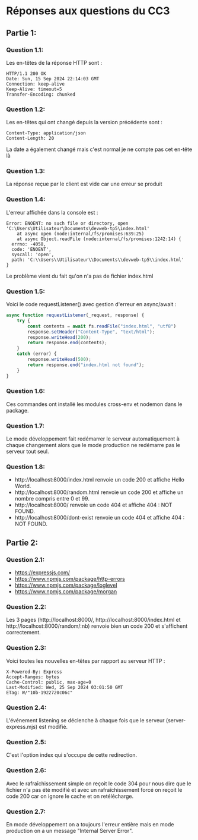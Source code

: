 # Réponses aux questions du CC3

## Partie 1:

### Question 1.1:

Les en-têtes de la réponse HTTP sont :
```
HTTP/1.1 200 OK
Date: Sun, 15 Sep 2024 22:14:03 GMT
Connection: keep-alive
Keep-Alive: timeout=5
Transfer-Encoding: chunked
```

### Question 1.2:

Les en-têtes qui ont changé depuis la version précédente sont :
```
Content-Type: application/json
Content-Length: 20
```
La date a également changé mais c'est normal je ne compte pas cet en-tête là

### Question 1.3:

La réponse reçue par le client est vide car une erreur se produit

### Question 1.4:

L'erreur affichée dans la console est :
```
Error: ENOENT: no such file or directory, open 'C:\Users\Utilisateur\Documents\devweb-tp5\index.html'
    at async open (node:internal/fs/promises:639:25)
    at async Object.readFile (node:internal/fs/promises:1242:14) {
  errno: -4058,
  code: 'ENOENT',
  syscall: 'open',
  path: 'C:\\Users\\Utilisateur\\Documents\\devweb-tp5\\index.html'
}
```
Le problème vient du fait qu'on n'a pas de fichier index.html

### Question 1.5:

Voici le code requestListener() avec gestion d'erreur en async/await :
```javascript
async function requestListener(_request, response) {
    try {
        const contents = await fs.readFile("index.html", "utf8")
        response.setHeader("Content-Type", "text/html");
        response.writeHead(200);
        return response.end(contents);
    }
    catch (error) {
        response.writeHead(500);
        return response.end("index.html not found");
    }
}
```

### Question 1.6:

Ces commandes ont installé les modules cross-env et nodemon dans le package.

### Question 1.7:

Le mode développement fait redémarrer le serveur automatiquement à chaque changement alors que le mode production ne redémarre pas le serveur tout seul.

### Question 1.8:

- http://localhost:8000/index.html renvoie un code 200 et affiche Hello World.
- http://localhost:8000/random.html renvoie un code 200 et affiche un nombre compris entre 0 et 99.
- http://localhost:8000/ renvoie un code 404 et affiche 404 : NOT FOUND.
- http://localhost:8000/dont-exist renvoie un code 404 et affiche 404 : NOT FOUND.

## Partie 2:

### Question 2.1:

- https://expressjs.com/
- https://www.npmjs.com/package/http-errors
- https://www.npmjs.com/package/loglevel
- https://www.npmjs.com/package/morgan

### Question 2.2:

Les 3 pages (http://localhost:8000/, http://localhost:8000/index.html et http://localhost:8000/random/:nb) renvoie bien un code 200 et s'affichent correctement.

### Question 2.3:

Voici toutes les nouvelles en-têtes par rapport au serveur HTTP :
```
X-Powered-By: Express
Accept-Ranges: bytes
Cache-Control: public, max-age=0
Last-Modified: Wed, 25 Sep 2024 03:01:50 GMT
ETag: W/"10b-1922720c06c"
```

### Question 2.4:

L'événement listening se déclenche à chaque fois que le serveur (server-express.mjs) est modifié.

### Question 2.5:

C'est l'option index qui s'occupe de cette redirection.

### Question 2.6:

Avec le rafraîchissement simple on reçoit le code 304 pour nous dire que le fichier n'a pas été modifié et avec un rafraîchissement forcé on reçoit le code 200 car on ignore le cache et on retélécharge.

### Question 2.7:

En mode développement on a toujours l'erreur entière mais en mode production on a un message "Internal Server Error".